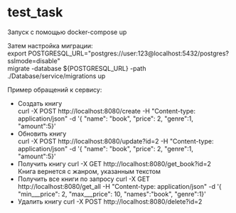 # test_task

Запуск с помощью docker-compose up

Затем настройка миграции: \
export POSTGRESQL_URL="postgres://user:123@localhost:5432/postgres?sslmode=disable" \
migrate -database ${POSTGRESQL_URL} -path ./Database/service/migrations up

Пример обращений к сервису:
* Создать книгу \
curl -X POST http://localhost:8080/create -H "Content-type: application/json" -d '{ "name": "book", "price": 2, "genre":1, "amount":5}'
* Обновить книгу \
  curl -X POST http://localhost:8080/update?id=2 -H "Content-type: application/json" -d '{ "name": "book", "price": 2, "genre":1, "amount":5}'
* Получить книгу 
  curl -X GET http://localhost:8080/get_book?id=2 \
  Книга вернется с жанром, указанным текстом
* Получить все книги по запросу
  curl -X GET http://localhost:8080/get_all -H "Content-type: application/json" -d '{ "min___price": 2, "max___price": 10, "names":"book", "genre":1}'
* Удалить книгу
  curl -X POST http://localhost:8080/delete?id=2
